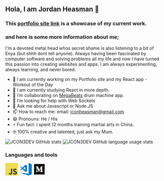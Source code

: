 ## Hola, I am Jordan Heasman 👋

### This [portfolio site link](https://github.com/JCON3DEV/portfolio) is a showcase of my current work.

### and here is some more information about me;
I'm a devoted metal head whos secret shame is also listening to a bit of Enya (but shhh dont tell anyone). Always having been fascinated by computer software and solving problems all my life and now I have turned this passion into creating websites and apps. I am always experimenting, always learning, and never bored.

- 🔭 I am currently working on my Portfolio site and my React app - Workout of the Day
- 🌱 I am currently studying React in more depth.
- 👯 I’m collaborating on [MegaBeats](https://github.com/blacitea/MegaBeats/tree/master) drum machine app.
- 🤔 I’m looking for help with Web Sockets
- 💬 Ask me about Javascript or Node.JS
- 📫 How to reach me: email: jconheasman@gmail.com
- 😄 Pronouns: He / His
- ⚡ Fun fact: I spent 12 months training martial arts in China.
- 🤓 100% creative and talented, just ask my Mum.

![JCON3DEV GitHub stats](https://github-readme-stats.vercel.app/api?username=JCON3DEV&theme=cobalt)
![JCON3DEV GitHub language usage stats](https://github-readme-stats.vercel.app/api/top-langs/?username=JCON3DEV&layout=compact&theme=cobalt&hide=TSQL)

### Languages and tools
<code><img height="40" src="https://github.com/JCON3DEV/JCON3DEV/blob/main/assets/javascript.png"></code>
<code><img height="40" src="https://github.com/JCON3DEV/JCON3DEV/blob/main/assets/visual-studio-code.png"></code>
<code><img height="40" src="https://github.com/JCON3DEV/JCON3DEV/blob/main/assets/medium.png"></code>
